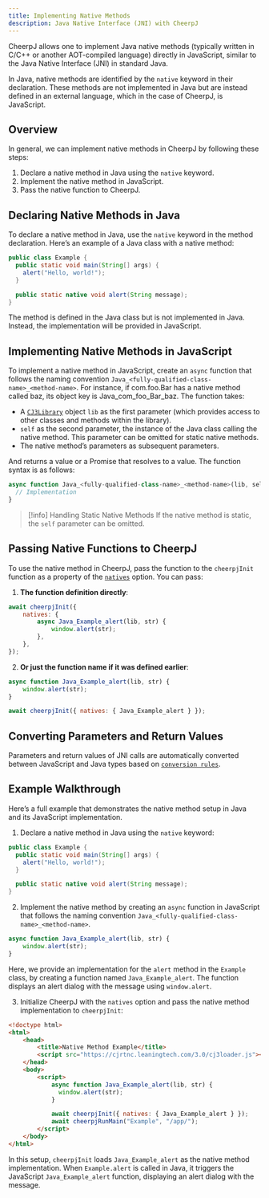```yaml
---
title: Implementing Native Methods
description: Java Native Interface (JNI) with CheerpJ
---
```


CheerpJ allows one to implement Java native methods (typically written in C/C++ or another AOT-compiled language) directly in JavaScript, similar to the Java Native Interface (JNI) in standard Java.

In Java, native methods are identified by the `native` keyword in their declaration. These methods are not implemented in Java but are instead defined in an external language, which in the case of CheerpJ, is JavaScript.

## Overview

In general, we can implement native methods in CheerpJ by following these steps:

1. Declare a native method in Java using the `native` keyword.
2. Implement the native method in JavaScript.
3. Pass the native function to CheerpJ.

## Declaring Native Methods in Java

To declare a native method in Java, use the `native` keyword in the method declaration. Here’s an example of a Java class with a native method:

```java title="Example.java"
public class Example {
  public static void main(String[] args) {
    alert("Hello, world!");
  }

  public static native void alert(String message);
}
```

The method is defined in the Java class but is not implemented in Java. Instead, the implementation will be provided in JavaScript.

## Implementing Native Methods in JavaScript

To implement a native method in JavaScript, create an `async` function that follows the naming convention `Java_<fully-qualified-class-name>_<method-name>`. For instance, if com.foo.Bar has a native method called baz, its object key is Java_com_foo_Bar_baz. The function takes:

- A [`CJ3Library`] object `lib` as the first parameter (which provides access to other classes and methods within the library).
- `self` as the second parameter, the instance of the Java class calling the native method. This parameter can be omitted for static native methods.
- The native method’s parameters as subsequent parameters.

And returns a value or a Promise that resolves to a value. The function syntax is as follows:

```js
async function Java_<fully-qualified-class-name>_<method-name>(lib, self, param1, param2, ...) {
  // Implementation
}
```

> [!info] Handling Static Native Methods
> If the native method is static, the `self` parameter can be omitted.

## Passing Native Functions to CheerpJ

To use the native method in CheerpJ, pass the function to the `cheerpjInit` function as a property of the [`natives`] option. You can pass:

1. **The function definition directly**:

```js
await cheerpjInit({
	natives: {
		async Java_Example_alert(lib, str) {
			window.alert(str);
		},
	},
});
```

2. **Or just the function name if it was defined earlier**:

```js
async function Java_Example_alert(lib, str) {
	window.alert(str);
}

await cheerpjInit({ natives: { Java_Example_alert } });
```

## Converting Parameters and Return Values

Parameters and return values of JNI calls are automatically converted between JavaScript and Java types based on [`conversion rules`].

## Example Walkthrough

Here’s a full example that demonstrates the native method setup in Java and its JavaScript implementation.

1. Declare a native method in Java using the `native` keyword:

```java title="Example.java"
public class Example {
  public static void main(String[] args) {
    alert("Hello, world!");
  }

  public static native void alert(String message);
}
```

2. Implement the native method by creating an `async` function in JavaScript that follows the naming convention `Java_<fully-qualified-class-name>_<method-name>`.

```js title="index.html"
async function Java_Example_alert(lib, str) {
	window.alert(str);
}
```

Here, we provide an implementation for the `alert` method in the `Example` class, by creating a function named `Java_Example_alert`. The function displays an alert dialog with the message using `window.alert`.

3. Initialize CheerpJ with the `natives` option and pass the native method implementation to `cheerpjInit`:

```html title="index.html" {13}
<!doctype html>
<html>
	<head>
		<title>Native Method Example</title>
		<script src="https://cjrtnc.leaningtech.com/3.0/cj3loader.js"></script>
	</head>
	<body>
		<script>
			async function Java_Example_alert(lib, str) {
			  window.alert(str);
			}

			await cheerpjInit({ natives: { Java_Example_alert } });
			await cheerpjRunMain("Example", "/app/");
		</script>
	</body>
</html>
```

In this setup, `cheerpjInit` loads `Java_Example_alert` as the native method implementation. When `Example.alert` is called in Java, it triggers the JavaScript `Java_Example_alert` function, displaying an alert dialog with the message.

[`natives`]: /docs/reference/cheerpjInit#natives
[`CJ3Library`]: /docs/reference/CJ3Library
[`conversion rules`]: /docs/reference/CJ3Library#conversion-rules
